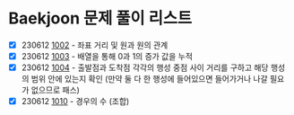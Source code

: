 # Baekjoon 문제 풀이 리스트

- [X] 230612 [1002](https://www.acmicpc.net/problem/1002) - 좌표 거리 및 원과 원의 관계
- [X] 230612 [1003](https://www.acmicpc.net/problem/1003) - 배열을 통해 0과 1의 증가 값을 누적
- [X] 230612 [1004](https://www.acmicpc.net/problem/1004) - 출발점과 도착점 각각의 행성 중점 사이 거리를 구하고 해당 행성의 범위 안에 있는지 확인 (만약 둘 다 한 행성에 들어있으면 들어가거나 나갈 필요가 없으므로 패스)
- [X] 230612 [1010](https://www.acmicpc.net/problem/1010) - 경우의 수 (조합)
